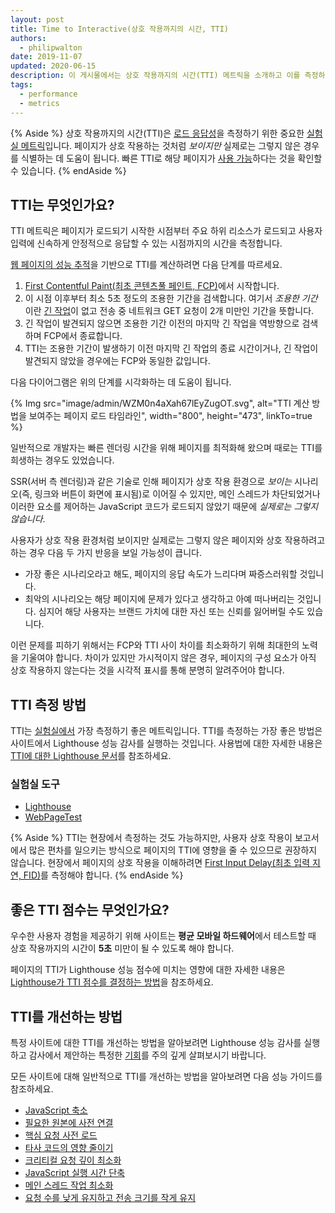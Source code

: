 ```yaml
---
layout: post
title: Time to Interactive(상호 작용까지의 시간, TTI)
authors:
  - philipwalton
date: 2019-11-07
updated: 2020-06-15
description: 이 게시물에서는 상호 작용까지의 시간(TTI) 메트릭을 소개하고 이를 측정하는 방법을 설명합니다.
tags:
  - performance
  - metrics
---
```


{% Aside %} 상호 작용까지의 시간(TTI)은 [로드 응답성](/user-centric-performance-metrics/#types-of-metrics)을 측정하기 위한 중요한 [실험실 메트릭](/user-centric-performance-metrics/#in-the-lab)입니다. 페이지가 상호 작용하는 것처럼 *보이지만* 실제로는 그렇지 않은 경우를 식별하는 데 도움이 됩니다. 빠른 TTI로 해당 페이지가 [사용 가능](/user-centric-performance-metrics/#questions)하다는 것을 확인할 수 있습니다. {% endAside %}

## TTI는 무엇인가요?

TTI 메트릭은 페이지가 로드되기 시작한 시점부터 주요 하위 리소스가 로드되고 사용자 입력에 신속하게 안정적으로 응답할 수 있는 시점까지의 시간을 측정합니다.

[웹 페이지의 성능 추적](https://developer.chrome.com/docs/devtools/evaluate-performance/reference/)을 기반으로 TTI를 계산하려면 다음 단계를 따르세요.

1. [First Contentful Paint(최초 콘텐츠풀 페인트, FCP)](/fcp/)에서 시작합니다.
2. 이 시점 이후부터 최소 5초 정도의 조용한 기간을 검색합니다. 여기서 *조용한 기간*이란 [긴 작업](/custom-metrics/#long-tasks-api)이 없고 전송 중 네트워크 GET 요청이 2개 미만인 기간을 뜻합니다.
3. 긴 작업이 발견되지 않으면 조용한 기간 이전의 마지막 긴 작업을 역방향으로 검색하며 FCP에서 종료합니다.
4. TTI는 조용한 기간이 발생하기 이전 마지막 긴 작업의 종료 시간이거나, 긴 작업이 발견되지 않았을 경우에는 FCP와 동일한 값입니다.

다음 다이어그램은 위의 단계를 시각화하는 데 도움이 됩니다.

{% Img src="image/admin/WZM0n4aXah67lEyZugOT.svg", alt="TTI 계산 방법을 보여주는 페이지 로드 타임라인", width="800", height="473", linkTo=true %}

일반적으로 개발자는 빠른 렌더링 시간을 위해 페이지를 최적화해 왔으며 때로는 TTI를 희생하는 경우도 있었습니다.

SSR(서버 측 렌더링)과 같은 기술로 인해 페이지가 상호 작용 환경으로 *보이는* 시나리오(즉, 링크와 버튼이 화면에 표시됨)로 이어질 수 있지만, 메인 스레드가 차단되었거나 이러한 요소를 제어하는 JavaScript 코드가 로드되지 않았기 때문에 *실제로는 그렇지 않습니다*.

사용자가 상호 작용 환경처럼 보이지만 실제로는 그렇지 않은 페이지와 상호 작용하려고 하는 경우 다음 두 가지 반응을 보일 가능성이 큽니다.

- 가장 좋은 시나리오라고 해도, 페이지의 응답 속도가 느리다며 짜증스러워할 것입니다.
- 최악의 시나리오는 해당 페이지에 문제가 있다고 생각하고 아예 떠나버리는 것입니다. 심지어 해당 사용자는 브랜드 가치에 대한 자신 또는 신뢰를 잃어버릴 수도 있습니다.

이런 문제를 피하기 위해서는 FCP와 TTI 사이 차이를 최소화하기 위해 최대한의 노력을 기울여야 합니다. 차이가 있지만 가시적이지 않은 경우, 페이지의 구성 요소가 아직 상호 작용하지 않는다는 것을 시각적 표시를 통해 분명히 알려주어야 합니다.

## TTI 측정 방법

TTI는 [실험실에서](/user-centric-performance-metrics/#in-the-lab) 가장 측정하기 좋은 메트릭입니다. TTI를 측정하는 가장 좋은 방법은 사이트에서 Lighthouse 성능 감사를 실행하는 것입니다. 사용법에 대한 자세한 내용은 [TTI에 대한 Lighthouse 문서](/tti/)를 참조하세요.

### 실험실 도구

- [Lighthouse](https://developer.chrome.com/docs/lighthouse/overview/)
- [WebPageTest](https://www.webpagetest.org/)

{% Aside %} TTI는 현장에서 측정하는 것도 가능하지만, 사용자 상호 작용이 보고서에서 많은 편차를 일으키는 방식으로 페이지의 TTI에 영향을 줄 수 있으므로 권장하지 않습니다. 현장에서 페이지의 상호 작용을 이해하려면 [First Input Delay(최초 입력 지연, FID)](/fid/)를 측정해야 합니다. {% endAside %}

## 좋은 TTI 점수는 무엇인가요?

우수한 사용자 경험을 제공하기 위해 사이트는 **평균 모바일 하드웨어**에서 테스트할 때 상호 작용까지의 시간이 **5초** 미만이 될 수 있도록 해야 합니다.

페이지의 TTI가 Lighthouse 성능 점수에 미치는 영향에 대한 자세한 내용은 [Lighthouse가 TTI 점수를 결정하는 방법](https://developer.chrome.com/docs/lighthouse/performance/interactive/#how-lighthouse-determines-your-tti-score)을 참조하세요.

## TTI를 개선하는 방법

특정 사이트에 대한 TTI를 개선하는 방법을 알아보려면 Lighthouse 성능 감사를 실행하고 감사에서 제안하는 특정한 [기회](https://developer.chrome.com/docs/lighthouse/performance/#opportunities)를 주의 깊게 살펴보시기 바랍니다.

모든 사이트에 대해 일반적으로 TTI를 개선하는 방법을 알아보려면 다음 성능 가이드를 참조하세요.

- [JavaScript 축소](https://developer.chrome.com/docs/lighthouse/performance/unminified-javascript/)
- [필요한 원본에 사전 연결](https://developer.chrome.com/docs/lighthouse/performance/uses-rel-preconnect/)
- [핵심 요청 사전 로드](https://developer.chrome.com/docs/lighthouse/performance/uses-rel-preload/)
- [타사 코드의 영향 줄이기](https://developer.chrome.com/docs/lighthouse/performance/third-party-summary/)
- [크리티컬 요청 깊이 최소화](https://developer.chrome.com/docs/lighthouse/performance/critical-request-chains/)
- [JavaScript 실행 시간 단축](https://developer.chrome.com/docs/lighthouse/performance/bootup-time/)
- [메인 스레드 작업 최소화](https://developer.chrome.com/docs/lighthouse/performance/mainthread-work-breakdown/)
- [요청 수를 낮게 유지하고 전송 크기를 작게 유지](https://developer.chrome.com/docs/lighthouse/performance/resource-summary/)
